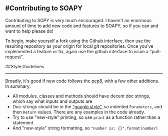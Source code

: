 #Contributing to SOAPY
---------------------

Contributing to SOPY is very much encouraged. I haven't an enormous amount of time to add new code and features to SOAPY, so if you can and want to help please do! 

To begin, make yourself a fork using the Github interface, then use the resulting repository as your origin for local git repositories. Once you've implemented a feature or fix, again use the github interface to issue a "pull-request". 

##Style Guidelines
________________

Broadly, it's good if new code follows the [pep8](https://www.python.org/dev/peps/pep-0008/), with a few other additions. In summary:
  - All modules, classes and methods should have decent doc strings, which say what inputs and outputs are
  - Doc-strings should be in the ["google style"](http://sphinxcontrib-napoleon.readthedocs.org/en/latest/example_google.html), so indented ``Parameters``, and then ``Return`` values. There are any examples in the code already.
  - Try to use "new-style" printing, so use ``print`` as a function rather than a statement
  - And "new-style" string formatting, so ``"number is: {}".format(number)``
